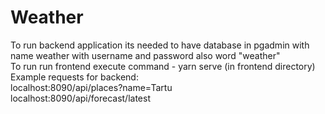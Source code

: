 # Weather
To run backend application its needed to have database in pgadmin with name weather with username and password also word "weather" <br>
To run run frontend execute command - yarn serve (in frontend directory)
Example requests for backend:<br>
localhost:8090/api/places?name=Tartu<br>
localhost:8090/api/forecast/latest<br>
